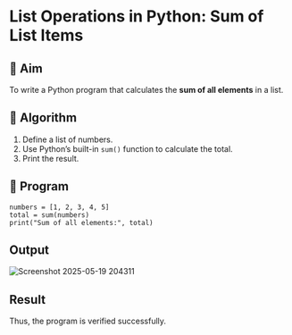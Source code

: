 # List Operations in Python: Sum of List Items

## 🎯 Aim
To write a Python program that calculates the **sum of all elements** in a list.

## 🧠 Algorithm
1. Define a list of numbers.
2. Use Python’s built-in `sum()` function to calculate the total.
3. Print the result.

## 🧾 Program
    numbers = [1, 2, 3, 4, 5]
    total = sum(numbers)
    print("Sum of all elements:", total)
    

## Output
![Screenshot 2025-05-19 204311](https://github.com/user-attachments/assets/fed0ad29-a774-4cfc-81a2-77e20e77274f)

## Result
Thus, the program is verified successfully.
